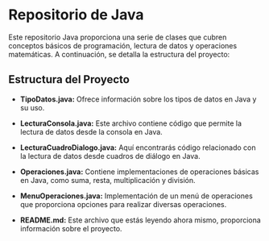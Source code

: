 
# Repositorio de Java

Este repositorio Java proporciona una serie de clases que cubren conceptos básicos de programación, lectura de datos y operaciones matemáticas. A continuación, se detalla la estructura del proyecto:


## Estructura del Proyecto

- **TipoDatos.java:** Ofrece información sobre los tipos de datos en Java y su uso.

- **LecturaConsola.java:** Este archivo contiene código que permite la lectura de datos desde la consola en Java.

- **LecturaCuadroDialogo.java:** Aquí encontrarás código relacionado con la lectura de datos desde cuadros de diálogo en Java.

- **Operaciones.java:** Contiene implementaciones de operaciones básicas en Java, como suma, resta, multiplicación y división.

- **MenuOperaciones.java:** Implementación de un menú de operaciones que proporciona opciones para realizar diversas operaciones.

- **README.md:** Este archivo que estás leyendo ahora mismo, proporciona información sobre el proyecto.
